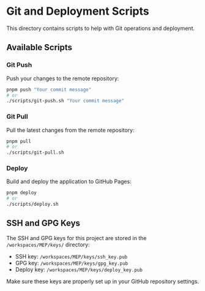 # Git and Deployment Scripts

This directory contains scripts to help with Git operations and deployment.

## Available Scripts

### Git Push

Push your changes to the remote repository:

```bash
pnpm push "Your commit message"
# or
./scripts/git-push.sh "Your commit message"
```

### Git Pull

Pull the latest changes from the remote repository:

```bash
pnpm pull
# or
./scripts/git-pull.sh
```

### Deploy

Build and deploy the application to GitHub Pages:

```bash
pnpm deploy
# or
./scripts/deploy.sh
```

## SSH and GPG Keys

The SSH and GPG keys for this project are stored in the `/workspaces/MEP/keys/` directory:

- SSH key: `/workspaces/MEP/keys/ssh_key.pub`
- GPG key: `/workspaces/MEP/keys/gpg_key.pub`
- Deploy key: `/workspaces/MEP/keys/deploy_key.pub`

Make sure these keys are properly set up in your GitHub repository settings.